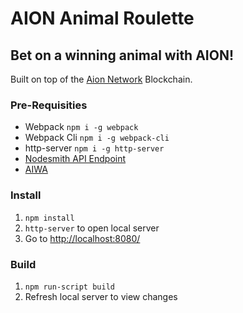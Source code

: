 # AION Animal Roulette

## Bet on a winning animal with AION!
Built on top of the [Aion Network](https://aion.network/) Blockchain.

### Pre-Requisities
- Webpack `npm i -g webpack`
- Webpack Cli `npm i -g webpack-cli`
- http-server `npm i -g http-server`
- [Nodesmith API Endpoint](https://nodesmith.io/)
- [AIWA](https://getaiwa.com/)

### Install
1. `npm install`
2. `http-server` to open local server
3. Go to [http://localhost:8080/](http://localhost:8080/)

### Build
1. `npm run-script build`
2. Refresh local server to view changes
